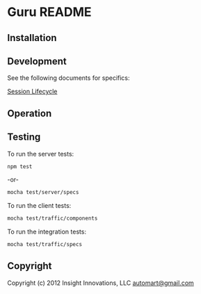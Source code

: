# Guru README

## Installation

## Development

See the following documents for specifics:

[Session Lifecycle](https://github.com/bitmage/guru/blob/master/docs/sessionLifecycle.md)

## Operation

## Testing

To run the server tests:

```bash
npm test
```
-or-
```bash
mocha test/server/specs
```

To run the client tests:

```bash
mocha test/traffic/components
```

To run the integration tests:

```bash
mocha test/traffic/specs
```

## Copyright

Copyright (c) 2012 Insight Innovations, LLC <automart@gmail.com>
